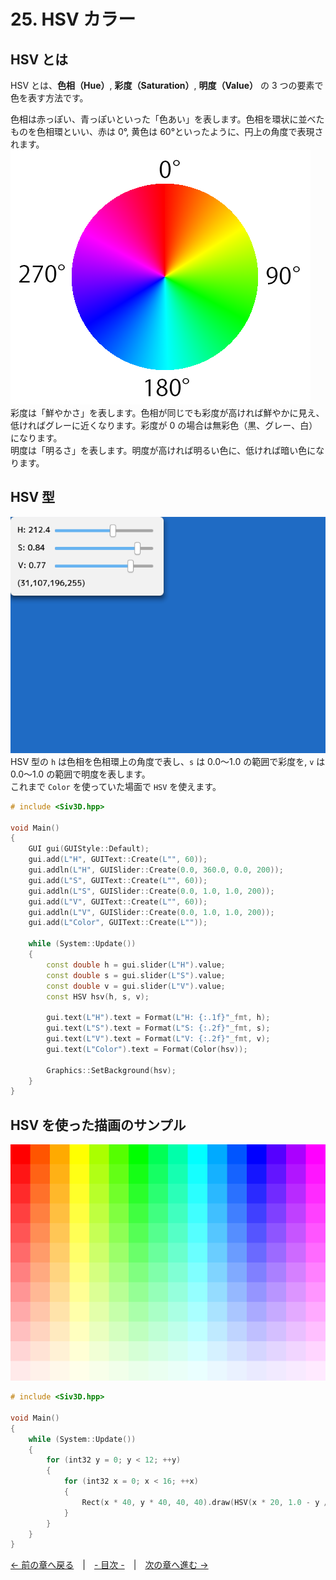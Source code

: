 ﻿# 25. HSV カラー

## HSV とは
HSV とは、**色相（Hue）**, **彩度（Saturation）**, **明度（Value）** の 3 つの要素で色を表す方法です。  

色相は赤っぽい、青っぽいといった「色あい」を表します。色相を環状に並べたものを色相環といい、赤は 0°, 黄色は 60°といったように、円上の角度で表現されます。  
![色相環](resource/HSV/hue.png "色相環")  
彩度は「鮮やかさ」を表します。色相が同じでも彩度が高ければ鮮やかに見え、低ければグレーに近くなります。彩度が 0 の場合は無彩色（黒、グレー、白）になります。  
明度は「明るさ」を表します。明度が高ければ明るい色に、低ければ暗い色になります。  

## HSV 型
![HSV から Color への変換](resource/HSV/hsv.png "HSV から Color への変換")  
HSV 型の `h` は色相を色相環上の角度で表し、`s` は 0.0～1.0 の範囲で彩度を, `v` は 0.0～1.0 の範囲で明度を表します。  
これまで `Color` を使っていた場面で `HSV` を使えます。
```cpp
# include <Siv3D.hpp>

void Main()
{
	GUI gui(GUIStyle::Default);
	gui.add(L"H", GUIText::Create(L"", 60));
	gui.addln(L"H", GUISlider::Create(0.0, 360.0, 0.0, 200));
	gui.add(L"S", GUIText::Create(L"", 60));
	gui.addln(L"S", GUISlider::Create(0.0, 1.0, 1.0, 200));
	gui.add(L"V", GUIText::Create(L"", 60));
	gui.addln(L"V", GUISlider::Create(0.0, 1.0, 1.0, 200));
	gui.add(L"Color", GUIText::Create(L""));

	while (System::Update())
	{
		const double h = gui.slider(L"H").value;
		const double s = gui.slider(L"S").value;
		const double v = gui.slider(L"V").value;
		const HSV hsv(h, s, v);

		gui.text(L"H").text = Format(L"H: {:.1f}"_fmt, h);
		gui.text(L"S").text = Format(L"S: {:.2f}"_fmt, s);
		gui.text(L"V").text = Format(L"V: {:.2f}"_fmt, v);
		gui.text(L"Color").text = Format(Color(hsv));

		Graphics::SetBackground(hsv);
	}
}
```

## HSV を使った描画のサンプル
![HSV を使った描画のサンプル](resource/HSV/hsv2.png "HSV を使った描画のサンプル")  
```cpp
# include <Siv3D.hpp>

void Main()
{
	while (System::Update())
	{
		for (int32 y = 0; y < 12; ++y)
		{
			for (int32 x = 0; x < 16; ++x)
			{
				Rect(x * 40, y * 40, 40, 40).draw(HSV(x * 20, 1.0 - y / 12.0, 1.0));
			}
		}
	}
}
```

[← 前の章へ戻る](Stopwatch.md)　|　[- 目次 -](Index.md)　|　[次の章へ進む →](HTTPClient.md)